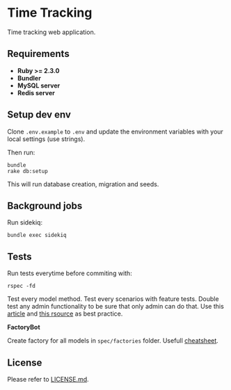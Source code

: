 # Time Tracking

Time tracking web application.

## Requirements

* **Ruby >= 2.3.0**
* **Bundler**
* **MySQL server**
* **Redis server**

## Setup dev env

Clone `.env.example` to `.env` and update the environment variables with your local settings (use strings).

Then run:
```
bundle
rake db:setup
```
This will run database creation, migration and seeds.

## Background jobs
Run sidekiq:
```
bundle exec sidekiq
```

## Tests
Run tests everytime before commiting with:

```
rspec -fd
```

Test every model method. Test every scenarios with feature tests. Double test any admin functionality to be sure that only admin can do that. Use this [article](https://robots.thoughtbot.com/how-we-test-rails-applications) and [this rsource](http://www.betterspecs.org/) as best practice.

__FactoryBot__

Create factory for all models in `spec/factories` folder.
Usefull [cheatsheet](https://devhints.io/factory_bot).

## License

Please refer to [LICENSE.md](LICENSE.md).
